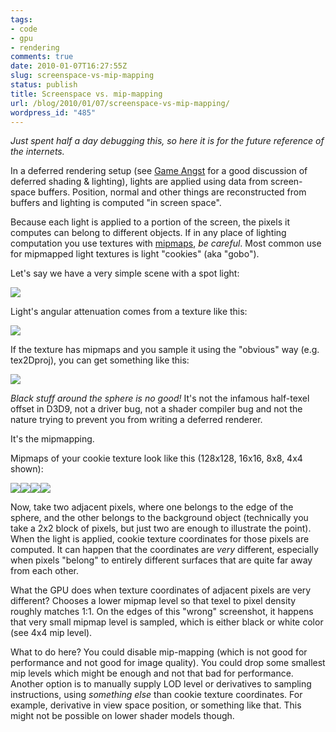 ```yaml
---
tags:
- code
- gpu
- rendering
comments: true
date: 2010-01-07T16:27:55Z
slug: screenspace-vs-mip-mapping
status: publish
title: Screenspace vs. mip-mapping
url: /blog/2010/01/07/screenspace-vs-mip-mapping/
wordpress_id: "485"
---
```


_Just spent half a day debugging this, so here it is for the future reference of the internets._

In a deferred rendering setup (see [Game Angst](http://gameangst.com/?p=141) for a good discussion of deferred shading & lighting), lights are applied using data from screen-space buffers. Position, normal and other things are reconstructed from buffers and lighting is computed "in screen space".

Because each light is applied to a portion of the screen, the pixels it computes can belong to different objects. If in any place of lighting computation you use textures with [mipmaps](http://en.wikipedia.org/wiki/Mipmap), _be careful_. Most common use for mipmapped light textures is light "cookies" (aka "gobo").

Let's say we have a very simple scene with a spot light:

[![](/blog/wp-content/uploads/2010/01/DeferredCookieGood.png)](/blog/wp-content/uploads/2010/01/DeferredCookieGood.png)

Light's angular attenuation comes from a texture like this:

[![](/blog/wp-content/uploads/2010/01/cookie128.png)](/blog/wp-content/uploads/2010/01/cookie128.png)

If the texture has mipmaps and you sample it using the "obvious" way (e.g. tex2Dproj), you can get something like this:

[![](/blog/wp-content/uploads/2010/01/DeferredCookieBad.png)](/blog/wp-content/uploads/2010/01/DeferredCookieBad.png)

_Black stuff around the sphere is no good!_ It's not the infamous half-texel offset in D3D9, not a driver bug, not a shader compiler bug and not the nature trying to prevent you from writing a deferred renderer.

It's the mipmapping.

Mipmaps of your cookie texture look like this (128x128, 16x16, 8x8, 4x4 shown):

![](/blog/wp-content/uploads/2010/01/cookie128.png)![](/blog/wp-content/uploads/2010/01/cookie16.png)![](/blog/wp-content/uploads/2010/01/cookie8.png)![](/blog/wp-content/uploads/2010/01/cookie4.png)

Now, take two adjacent pixels, where one belongs to the edge of the sphere, and the other belongs to the background object (technically you take a 2x2 block of pixels, but just two are enough to illustrate the point). When the light is applied, cookie texture coordinates for those pixels are computed. It can happen that the coordinates are _very_ different, especially when pixels "belong" to entirely different surfaces that are quite far away from each other.

What the GPU does when texture coordinates of adjacent pixels are very different? Chooses a lower mipmap level so that texel to pixel density roughly matches 1:1. On the edges of this "wrong" screenshot, it happens that very small mipmap level is sampled, which is either black or white color (see 4x4 mip level).

What to do here? You could disable mip-mapping (which is not good for performance and not good for image quality). You could drop some smallest mip levels which might be enough and not that bad for performance. Another option is to manually supply LOD level or derivatives to sampling instructions, using _something else_ than cookie texture coordinates. For example, derivative in view space position, or something like that. This might not be possible on lower shader models though.

